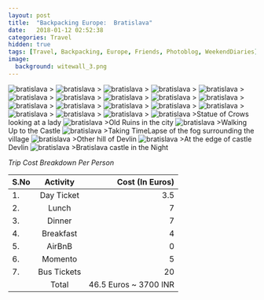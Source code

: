```yaml
---
layout: post
title:  "Backpacking Europe:  Bratislava"
date:   2018-01-12 02:52:38
categories: Travel
hidden: true
tags: [Travel, Backpacking, Europe, Friends, Photoblog, WeekendDiaries]
image:
  background: witewall_3.png
---
```

<img src="https://i.imgur.com/skEWmlr.jpg" alt="bratislava">
>

<img src="https://i.imgur.com/FsD09XO.jpg" alt="bratislava">
>

<img src="https://i.imgur.com/fJhXqpn.jpg" alt="bratislava">
>

<img src="https://i.imgur.com/18NGQZw.jpg" alt="bratislava">
>

<img src="https://i.imgur.com/oat4crg.jpg" alt="bratislava">
>

<img src="https://i.imgur.com/rFstiad.jpg" alt="bratislava">
>

<img src="https://i.imgur.com/296xXAj.jpg" alt="bratislava">
>

<img src="https://i.imgur.com/qSldeDV.jpg" alt="bratislava">
>

<img src="https://i.imgur.com/knusEFJ.jpg" alt="bratislava">
>

<img src="https://i.imgur.com/jCA23ZS.jpg" alt="bratislava">
>

<img src="https://i.imgur.com/EXkCPfN.jpg" alt="bratislava">
>


<img src="https://i.imgur.com/SdLBG1B.jpg" alt="bratislava">
>




<img src="https://i.imgur.com/xfMMKoQ.jpg" alt="bratislava">
>

<img src="https://i.imgur.com/BQH1ojn.jpg" alt="bratislava">
>

<img src="https://i.imgur.com/RMw3qFa.jpg" alt="bratislava">
>

<img src="https://i.imgur.com/3smOclG.jpg" alt="bratislava">
>

<img src="https://i.imgur.com/clE4Gcs.jpg" alt="bratislava">
>

<img src="https://i.imgur.com/a3hGqcS.jpg" alt="bratislava">
>


<img src="https://i.imgur.com/E2i4FHG.jpg" alt="bratislava">
>Statue of Crows looking at a lady

<img src="https://i.imgur.com/QajkTGY.jpg" alt="bratislava">
>Old Ruins in the city

<img src="https://i.imgur.com/OtfW5Fn.jpg" alt="bratislava">
>Walking Up to the Castle


<img src="https://i.imgur.com/VEzQiYf.jpg" alt="bratislava">
>Taking TimeLapse of the fog surrounding the village

<img src="https://i.imgur.com/RvfPgPo.jpg" alt="bratislava">
>Other hill of Devlin

<img src="https://i.imgur.com/OHN19wV.jpg" alt="bratislava">
>At the edge of castle Devlin

<img src="https://i.imgur.com/7WXI5av.jpg" alt="bratislava">
>Bratislava castle in the Night

*Trip Cost Breakdown Per Person*

| S.No | Activity|Cost (In Euros) |
|----------|:----------:|-:|
| 1.      | Day Ticket      |3.5|
| 2.      | Lunch      |7|
| 3.      | Dinner      |7|
| 4.      | Breakfast      |4|
| 5.     | AirBnB     |0|
| 6.      | Momento      |5|
| 7.      | Bus Tickets       |20|
||Total|46.5 Euros ~ 3700 INR|
